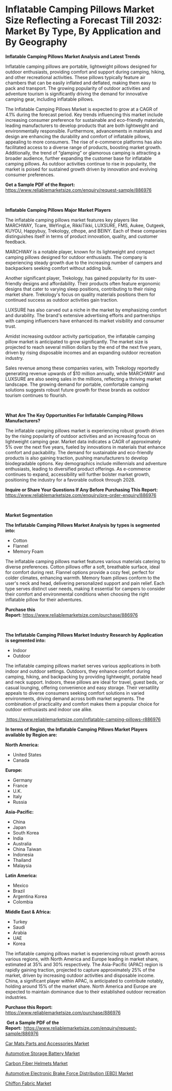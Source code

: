 <p><h1>Inflatable Camping Pillows Market Size Reflecting a Forecast Till 2032: Market By Type, By Application and By Geography</h1></p><p><strong>Inflatable Camping Pillows Market Analysis and Latest Trends</strong></p>
<p><p>Inflatable camping pillows are portable, lightweight pillows designed for outdoor enthusiasts, providing comfort and support during camping, hiking, and other recreational activities. These pillows typically feature air chambers that can be easily inflated and deflated, making them easy to pack and transport. The growing popularity of outdoor activities and adventure tourism is significantly driving the demand for innovative camping gear, including inflatable pillows.</p><p>The Inflatable Camping Pillows Market is expected to grow at a CAGR of 4.1% during the forecast period. Key trends influencing this market include increasing consumer preference for sustainable and eco-friendly materials, leading manufacturers to develop products that are both lightweight and environmentally responsible. Furthermore, advancements in materials and design are enhancing the durability and comfort of inflatable pillows, appealing to more consumers. The rise of e-commerce platforms has also facilitated access to a diverse range of products, boosting market growth. Additionally, the trend of “glamping” or glamorous camping is attracting a broader audience, further expanding the customer base for inflatable camping pillows. As outdoor activities continue to rise in popularity, the market is poised for sustained growth driven by innovation and evolving consumer preferences.</p></p>
<p><strong>Get a Sample PDF of the Report:&nbsp;</strong> <a href="https://www.reliablemarketsize.com/enquiry/request-sample/886976?utm_campaign=1898&utm_medium=2&utm_source=Github&utm_content=ia&utm_term=06022025&utm_id=inflatable-camping-pillows">https://www.reliablemarketsize.com/enquiry/request-sample/886976</a></p>
<p>&nbsp;</p>
<p><strong>Inflatable Camping Pillows Major Market Players</strong></p>
<p><p>The inflatable camping pillows market features key players like MARCHWAY, Tcare, WeYingLe, RikkiTikki, LUXSURE, FMS, Aukee, Outgeek, KUYOU, Happybuy, Trekology, cthope, and BEINY. Each of these companies distinguishes itself in terms of product innovation, quality, and customer feedback.</p><p>MARCHWAY is a notable player, known for its lightweight and compact camping pillows designed for outdoor enthusiasts. The company is experiencing steady growth due to the increasing number of campers and backpackers seeking comfort without adding bulk.</p><p>Another significant player, Trekology, has gained popularity for its user-friendly designs and affordability. Their products often feature ergonomic designs that cater to varying sleep positions, contributing to their rising market share. Trekology's focus on quality materials positions them for continued success as outdoor activities gain traction.</p><p>LUXSURE has also carved out a niche in the market by emphasizing comfort and durability. The brand's extensive advertising efforts and partnerships with camping influencers have enhanced its market visibility and consumer trust.</p><p>Amidst increasing outdoor activity participation, the inflatable camping pillow market is anticipated to grow significantly. The market size is projected to reach several million dollars by the end of the next five years, driven by rising disposable incomes and an expanding outdoor recreation industry.</p><p>Sales revenue among these companies varies, with Trekology reportedly generating revenue upwards of $10 million annually, while MARCHWAY and LUXSURE are also seeing sales in the millions, reflecting a thriving market landscape. The growing demand for portable, comfortable camping solutions suggests robust future growth for these brands as outdoor tourism continues to flourish.</p></p>
<p>&nbsp;</p>
<p><strong>What Are The Key Opportunities For Inflatable Camping Pillows Manufacturers?</strong></p>
<p><p>The inflatable camping pillows market is experiencing robust growth driven by the rising popularity of outdoor activities and an increasing focus on lightweight camping gear. Market data indicates a CAGR of approximately 5% over the next five years, fueled by innovations in materials that enhance comfort and packability. The demand for sustainable and eco-friendly products is also gaining traction, pushing manufacturers to develop biodegradable options. Key demographics include millennials and adventure enthusiasts, leading to diversified product offerings. As e-commerce continues to expand, accessibility will further bolster market growth, positioning the industry for a favorable outlook through 2028.</p></p>
<p><strong>Inquire or Share Your Questions If Any Before Purchasing This Report:</strong> <a href="https://www.reliablemarketsize.com/enquiry/pre-order-enquiry/886976?utm_campaign=1898&utm_medium=2&utm_source=Github&utm_content=ia&utm_term=06022025&utm_id=inflatable-camping-pillows">https://www.reliablemarketsize.com/enquiry/pre-order-enquiry/886976</a></p>
<p>&nbsp;</p>
<p><strong>Market Segmentation</strong></p>
<p><strong>The Inflatable Camping Pillows Market Analysis by types is segmented into:</strong></p>
<p><ul><li>Cotton</li><li>Flannel</li><li>Memory Foam</li></ul></p>
<p><p>The inflatable camping pillows market features various materials catering to diverse preferences. Cotton pillows offer a soft, breathable surface, ideal for comfort during rest. Flannel options provide a cozy feel, perfect for colder climates, enhancing warmth. Memory foam pillows conform to the user's neck and head, delivering personalized support and pain relief. Each type serves distinct user needs, making it essential for campers to consider their comfort and environmental conditions when choosing the right inflatable pillow for their adventures.</p></p>
<p><strong>Purchase this Report:&nbsp;</strong><a href="https://www.reliablemarketsize.com/purchase/886976?utm_campaign=1898&utm_medium=2&utm_source=Github&utm_content=ia&utm_term=06022025&utm_id=inflatable-camping-pillows">https://www.reliablemarketsize.com/purchase/886976</a></p>
<p>&nbsp;</p>
<p><strong>The Inflatable Camping Pillows Market Industry Research by Application is segmented into:</strong></p>
<p><ul><li>Indoor</li><li>Outdoor</li></ul></p>
<p><p>The inflatable camping pillows market serves various applications in both indoor and outdoor settings. Outdoors, they enhance comfort during camping, hiking, and backpacking by providing lightweight, portable head and neck support. Indoors, these pillows are ideal for travel, guest beds, or casual lounging, offering convenience and easy storage. Their versatility appeals to diverse consumers seeking comfort solutions in varied environments, driving demand across both market segments. The combination of practicality and comfort makes them a popular choice for outdoor enthusiasts and indoor use alike.</p></p>
<p><a href="https://www.reliablemarketsize.com/inflatable-camping-pillows-r886976?utm_campaign=1898&utm_medium=2&utm_source=Github&utm_content=ia&utm_term=06022025&utm_id=inflatable-camping-pillows">&nbsp;https://www.reliablemarketsize.com/inflatable-camping-pillows-r886976</a></p>
<p><strong>In terms of Region, the Inflatable Camping Pillows Market Players available by Region are:</strong></p>
<p>
    <p> <strong> North America: </strong>
        <ul>
            <li>United States</li>
            <li>Canada</li>
        </ul>
        </p> 
    <p> <strong> Europe: </strong>
        <ul>
            <li>Germany</li>
            <li>France</li>
            <li>U.K.</li>
            <li>Italy</li>
            <li>Russia</li>
        </ul>
        </p> 
    <p> <strong> Asia-Pacific: </strong>
        <ul>
            <li>China</li>
            <li>Japan</li>
            <li>South Korea</li>
            <li>India</li>
            <li>Australia</li>
            <li>China Taiwan</li>
            <li>Indonesia</li>
            <li>Thailand</li>
            <li>Malaysia</li>
        </ul>
        </p> 
    <p> <strong> Latin America: </strong>
        <ul>
            <li>Mexico</li>
            <li>Brazil</li>
            <li>Argentina Korea</li>
            <li>Colombia</li>
        </ul>
        </p> 
    <p> <strong> Middle East & Africa: </strong>
        <ul>
            <li>Turkey</li>
            <li>Saudi</li>
            <li>Arabia</li>
            <li>UAE</li>
            <li>Korea</li>
        </ul>
    </p>
    </p>
<p><p>The inflatable camping pillows market is experiencing robust growth across various regions, with North America and Europe leading in market share, estimated at 35% and 30% respectively. The Asia-Pacific (APAC) region is rapidly gaining traction, projected to capture approximately 25% of the market, driven by increasing outdoor activities and disposable income. China, a significant player within APAC, is anticipated to contribute notably, holding around 15% of the market share. North America and Europe are expected to maintain dominance due to their established outdoor recreation industries.</p></p>
<p><strong>Purchase this Report: </strong><a href="https://www.reliablemarketsize.com/purchase/886976?utm_campaign=1898&utm_medium=2&utm_source=Github&utm_content=ia&utm_term=06022025&utm_id=inflatable-camping-pillows">https://www.reliablemarketsize.com/purchase/886976</a></p>
<p>&nbsp;<strong>Get a Sample PDF of the Report:&nbsp;&nbsp;</strong><a href="https://www.reliablemarketsize.com/enquiry/request-sample/886976?utm_campaign=1898&utm_medium=2&utm_source=Github&utm_content=ia&utm_term=06022025&utm_id=inflatable-camping-pillows">https://www.reliablemarketsize.com/enquiry/request-sample/886976</a></p>
<p><strong></strong></p>
<p><p><a href="https://www.linkedin.com/pulse/car-mats-parts-accessories-market-penetration-strategies-pxone?utm_campaign=1898&utm_medium=2&utm_source=Github&utm_content=ia&utm_term=06022025&utm_id=inflatable-camping-pillows">Car Mats Parts and Accessories Market</a></p><p><a href="https://www.linkedin.com/pulse/information-trends-significant-market-drivers-obstacles-1kqce?utm_campaign=1898&utm_medium=2&utm_source=Github&utm_content=ia&utm_term=06022025&utm_id=inflatable-camping-pillows">Automotive Storage Battery Market</a></p><p><a href="https://github.com/muhjanaidu/Market-Research-Report-List-1/blob/main/carbon-fiber-helmets-market.md?utm_campaign=1898&utm_medium=2&utm_source=Github&utm_content=ia&utm_term=06022025&utm_id=inflatable-camping-pillows">Carbon Fiber Helmets Market</a></p><p><a href="https://www.linkedin.com/pulse/market-analysis-report-automotive-electronic-brake-force-uncye?utm_campaign=1898&utm_medium=2&utm_source=Github&utm_content=ia&utm_term=06022025&utm_id=inflatable-camping-pillows">Automotive Electronic Brake Force Distribution (EBD) Market</a></p><p><a href="https://github.com/briandahm87/Market-Research-Report-List-1/blob/main/chiffon-fabric-market.md?utm_campaign=1898&utm_medium=2&utm_source=Github&utm_content=ia&utm_term=06022025&utm_id=inflatable-camping-pillows">Chiffon Fabric Market</a></p></p>